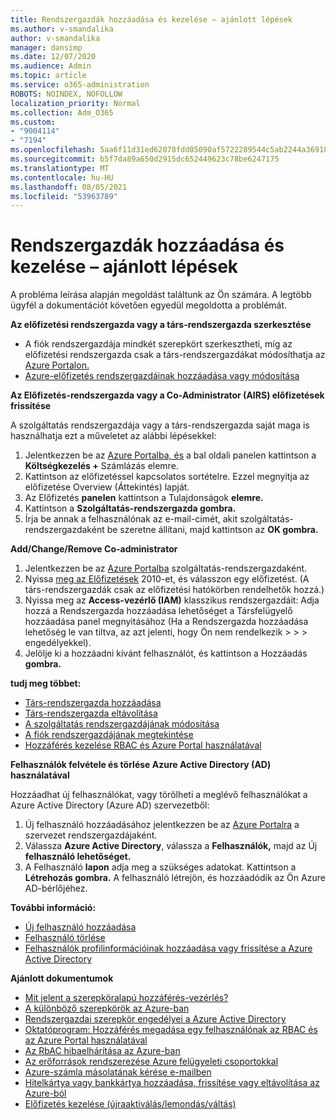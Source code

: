 ```yaml
---
title: Rendszergazdák hozzáadása és kezelése – ajánlott lépések
ms.author: v-smandalika
author: v-smandalika
manager: dansimp
ms.date: 12/07/2020
ms.audience: Admin
ms.topic: article
ms.service: o365-administration
ROBOTS: NOINDEX, NOFOLLOW
localization_priority: Normal
ms.collection: Adm_O365
ms.custom:
- "9004114"
- "7194"
ms.openlocfilehash: 5aa6f11d31ed62078fdd05090af5722289544c5ab2244a369182f4e0f9214183
ms.sourcegitcommit: b5f7da89a650d2915dc652449623c78be6247175
ms.translationtype: MT
ms.contentlocale: hu-HU
ms.lasthandoff: 08/05/2021
ms.locfileid: "53963789"
---
```

# <a name="how-to-add-and-manage-administrators---recommended-steps"></a>Rendszergazdák hozzáadása és kezelése – ajánlott lépések

A probléma leírása alapján megoldást találtunk az Ön számára. A legtöbb ügyfél a dokumentációt követően egyedül megoldotta a problémát.

**Az előfizetési rendszergazda vagy a társ-rendszergazda szerkesztése**

- A fiók rendszergazdája mindkét szerepkört szerkesztheti, míg az előfizetési rendszergazda csak a társ-rendszergazdákat módosíthatja az [Azure Portalon.](https://ms.portal.azure.com/#home)
- [Azure-előfizetés rendszergazdáinak hozzáadása vagy módosítása](https://docs.microsoft.com/azure/cost-management-billing/manage/add-change-subscription-administrator)

**Az Előfizetés-rendszergazda vagy a Co-Administrator (AIRS) előfizetések frissítése**

A szolgáltatás rendszergazdája vagy a társ-rendszergazda saját maga is használhatja ezt a műveletet az alábbi lépésekkel:

1. Jelentkezzen be az [Azure Portalba, és](https://ms.portal.azure.com/#home) a bal oldali panelen kattintson a **Költségkezelés +** Számlázás elemre.
2. Kattintson az előfizetéssel kapcsolatos sortételre. Ezzel megnyitja az előfizetése Overview (Áttekintés) lapját.
3. Az Előfizetés **panelen** kattintson a Tulajdonságok **elemre.** 
4. Kattintson a **Szolgáltatás-rendszergazda gombra.**
5. Írja be annak a felhasználónak az e-mail-címét, akit szolgáltatás-rendszergazdaként be szeretne állítani, majd kattintson az **OK gombra.**

**Add/Change/Remove Co-administrator**

1. Jelentkezzen be az [Azure Portalba](https://ms.portal.azure.com/#home) szolgáltatás-rendszergazdaként.
2. Nyissa [meg az Előfizetések](https://ms.portal.azure.com/#blade/Microsoft_Azure_Billing/SubscriptionsBlade) 2010-et, és válasszon egy előfizetést. (A társ-rendszergazdák csak az előfizetési hatókörben rendelhetők hozzá.)
3. Nyissa meg az **Access-vezérlő (IAM)** klasszikus rendszergazdáit: Adja hozzá a Rendszergazda hozzáadása lehetőséget a Társfelügyelő hozzáadása panel megnyitásához (Ha a Rendszergazda hozzáadása lehetőség le van tiltva, az azt jelenti, hogy Ön nem rendelkezik  >    >    >   engedélyekkel). 
4. Jelölje ki a hozzáadni kívánt felhasználót, és kattintson a Hozzáadás **gombra.**

**tudj meg többet:**
- [Társ-rendszergazda hozzáadása](https://docs.microsoft.com/azure/role-based-access-control/classic-administrators)
- [Társ-rendszergazda eltávolítása](https://docs.microsoft.com/azure/role-based-access-control/classic-administrators)
- [A szolgáltatás rendszergazdájának módosítása](https://docs.microsoft.com/azure/role-based-access-control/classic-administrators)
- [A fiók rendszergazdájának megtekintése](https://docs.microsoft.com/azure/role-based-access-control/classic-administrators)
- [Hozzáférés kezelése RBAC és Azure Portal használatával](https://docs.microsoft.com/azure/role-based-access-control/role-assignments-portal)

**Felhasználók felvétele és törlése Azure Active Directory (AD) használatával**

Hozzáadhat új felhasználókat, vagy törölheti a meglévő felhasználókat a Azure Active Directory (Azure AD) szervezetből:

1. Új felhasználó hozzáadásához jelentkezzen be az [Azure Portalra](https://ms.portal.azure.com/#home) a szervezet rendszergazdájaként.
2. Válassza **Azure Active Directory**, válassza a **Felhasználók,** majd az Új **felhasználó lehetőséget.**
3. A Felhasználó **lapon** adja meg a szükséges adatokat. Kattintson a **Létrehozás gombra.** A felhasználó létrejön, és hozzáadódik az Ön Azure AD-bérlőjéhez.

**További információ:**

- [Új felhasználó hozzáadása](https://docs.microsoft.com/azure/active-directory/fundamentals/add-users-azure-active-directory)
- [Felhasználó törlése](https://docs.microsoft.com/azure/active-directory/fundamentals/add-users-azure-active-directory)
- [Felhasználók profilinformációinak hozzáadása vagy frissítése a Azure Active Directory](https://docs.microsoft.com/azure/active-directory/fundamentals/active-directory-users-profile-azure-portal)

**Ajánlott dokumentumok**

- [Mit jelent a szerepköralapú hozzáférés-vezérlés?](https://docs.microsoft.com/azure/role-based-access-control/overview)
- [A különböző szerepkörök az Azure-ban](https://docs.microsoft.com/azure/role-based-access-control/rbac-and-directory-admin-roles)
- [Rendszergazdai szerepkör engedélyei a Azure Active Directory](https://docs.microsoft.com/azure/active-directory/roles/permissions-reference)
- [Oktatóprogram: Hozzáférés megadása egy felhasználónak az RBAC és az Azure Portal használatával](https://docs.microsoft.com/azure/role-based-access-control/quickstart-assign-role-user-portal)
- [Az RbAC hibaelhárítása az Azure-ban](https://docs.microsoft.com/azure/role-based-access-control/troubleshooting)
- [Az erőforrások rendszerezése Azure felügyeleti csoportokkal](https://docs.microsoft.com/azure/governance/management-groups/overview)
- [Azure-számla másolatának kérése e-mailben](https://azure.microsoft.com/en-us/blog/azure-email-invoices/)
- [Hitelkártya vagy bankkártya hozzáadása, frissítése vagy eltávolítása az Azure-ból](https://docs.microsoft.com/azure/cost-management-billing/manage/change-credit-card)
- [Előfizetés kezelése (újraaktiválás/lemondás/váltás)](https://docs.microsoft.com/azure/cost-management-billing/manage/subscription-disabled)




